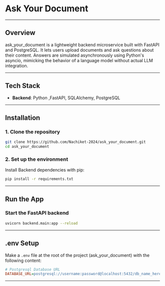 # Ask Your Document

---

## Overview

ask_your_document is a lightweight backend microservice built with FastAPI and PostgreSQL. It lets users upload documents and ask questions about their content. Answers are simulated asynchronously using Python's asyncio, mimicking the behavior of a language model without actual LLM integration.

---

## Tech Stack

- **Backend**: Python ,FastAPI, SQLAlchemy, PostgreSQL 

---

## Installation

### 1. Clone the repository

```bash
git clone https://github.com/Nachiket-2024/ask_your_document.git
cd ask_your_document
```

### 2. Set up the environment

Install Backend dependencies with pip:

```bash
pip install -r requirements.txt
```

---

## Run the App

### Start the FastAPI backend

```bash
uvicorn backend.main:app --reload
```

---

## .env Setup

Make a `.env` file at the root of the project (ask_your_document) with the following content:

```ini
# Postgresql Database URL
DATABASE_URL=postgresql://username:password@localhost:5432/db_name_here

```

---
